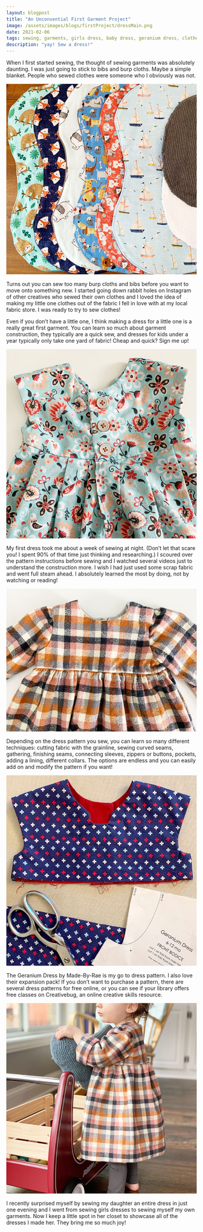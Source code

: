 ```yaml
---
layout: blogpost
title: "An Unconvential First Garment Project"
image: /assets/images/blogs/firstProject/dressMain.png
date: 2021-02-06
tags: sewing, garments, girls dress, baby dress, geranium dress, clothes
description: "yay! Sew a dress!"
---
```


When I first started sewing, the thought of sewing garments was absolutely daunting. I was just going to stick to bibs and burp cloths. Maybe a simple blanket. People who sewed clothes were someone who I obviously was not.



<img src="/assets/images/blogs/firstProject/burpCloths.jpg" alt="burpCloths"/>



Turns out you can sew too many burp cloths and bibs before you want to move onto something new. I started going down rabbit holes on Instagram of other creatives who sewed their own clothes and I loved the idea of making my little one clothes out of the fabric I fell in love with at my local fabric store. I was ready to try to sew clothes!



Even if you don’t have a little one, I think making a dress for a little one is a really great first garment. You can learn so much about garment construction, they typically are a quick sew, and dresses for kids under a year typically only take one yard of fabric! Cheap and quick? Sign me up!



<img src="/assets/images/blogs/firstProject/firstDress.jpg" alt="firstDress"/>



My first dress took me about a week of sewing at night. (Don’t let that scare you! I spent 90% of that time just thinking and researching.) I scoured over the pattern instructions before sewing and I watched several videos just to understand the construction more. I wish I had just used some scrap fabric and went full steam ahead. I absolutely learned the most by doing, not by watching or reading!


<img src="/assets/images/blogs/firstProject/plaidDress.jpg" alt="plaidDress"/>



Depending on the dress pattern you sew, you can learn so many different techniques: cutting fabric with the grainline, sewing curved seams, gathering, finishing seams, connecting sleeves, zippers or buttons, pockets, adding a lining, different collars. The options are endless and you can easily add on and modify the pattern if you want!



<img src="/assets/images/blogs/firstProject/geranium.jpg" alt="geranium"/>



The Geranium Dress by Made-By-Rae is my go to dress pattern. I also love their expansion pack! If you don’t want to purchase a pattern, there are several dress patterns for free online, or you can see if your library offers free classes on Creativebug, an online creative skills resource. 



<img src="/assets/images/blogs/firstProject/wearingDress.jpg" alt="wearingDress"/>


I recently surprised myself by sewing my daughter an entire dress in just one evening and I went from sewing girls dresses to sewing myself my own garments. Now I keep a little spot in her closet to showcase all of the dresses I made her. They bring me so much joy! 
